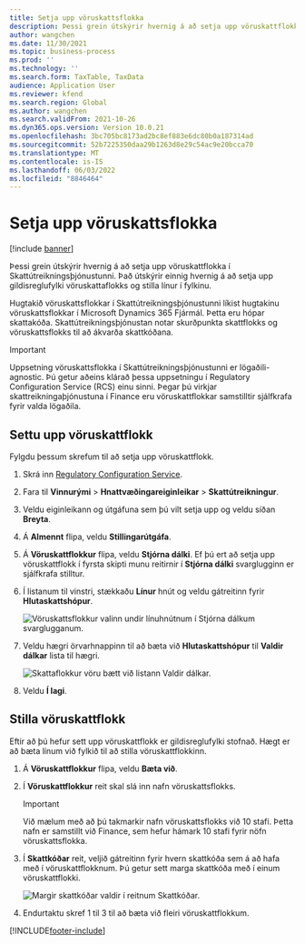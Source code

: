 ```yaml
---
title: Setja upp vöruskattsflokka
description: Þessi grein útskýrir hvernig á að setja upp vöruskattflokka í Skattútreikningsþjónustunni.
author: wangchen
ms.date: 11/30/2021
ms.topic: business-process
ms.prod: ''
ms.technology: ''
ms.search.form: TaxTable, TaxData
audience: Application User
ms.reviewer: kfend
ms.search.region: Global
ms.author: wangchen
ms.search.validFrom: 2021-10-26
ms.dyn365.ops.version: Version 10.0.21
ms.openlocfilehash: 3bc705bc8173ad2bc8ef883e6dc80b0a187314ad
ms.sourcegitcommit: 52b7225350daa29b1263d8e29c54ac9e20bcca70
ms.translationtype: MT
ms.contentlocale: is-IS
ms.lasthandoff: 06/03/2022
ms.locfileid: "8846464"
---
```

# <a name="set-up-item-tax-groups"></a>Setja upp vöruskattsflokka

[!include [banner](../includes/banner.md)]

Þessi grein útskýrir hvernig á að setja upp vöruskattflokka í Skattútreikningsþjónustunni. Það útskýrir einnig hvernig á að setja upp gildisreglufylki vöruskattaflokks og stilla línur í fylkinu.

Hugtakið vöruskattsflokkar í Skattútreikningsþjónustunni líkist hugtakinu vöruskattsflokkar í Microsoft Dynamics 365 Fjármál. Þetta eru hópar skattakóða. Skattútreikningsþjónustan notar skurðpunkta skattflokks og vöruskattsflokks til að ákvarða skattkóðana.

> [!IMPORTANT]
> Uppsetning vöruskattsflokka í Skattútreikningsþjónustunni er lögaðili-agnostic. Þú getur aðeins klárað þessa uppsetningu í Regulatory Configuration Service (RCS) einu sinni. Þegar þú virkjar skattreikningaþjónustuna í Finance eru vöruskattflokkar samstilltir sjálfkrafa fyrir valda lögaðila.

## <a name="set-up-an-item-tax-group"></a>Settu upp vöruskattflokk 

Fylgdu þessum skrefum til að setja upp vöruskattflokk.

1. Skrá inn [Regulatory Configuration Service](https://marketing.configure.global.dynamics.com/).
2. Fara til **Vinnurými** \> **Hnattvæðingareiginleikar** \> **Skattútreikningur**.
3. Veldu eiginleikann og útgáfuna sem þú vilt setja upp og veldu síðan **Breyta**.
4. Á **Almennt** flipa, veldu **Stillingarútgáfa**.
5. Á **Vöruskattflokkur** flipa, veldu **Stjórna dálki**. Ef þú ert að setja upp vöruskattflokk í fyrsta skipti munu reitirnir í **Stjórna dálki** svarglugginn er sjálfkrafa stilltur.
6. Í listanum til vinstri, stækkaðu **Línur** hnút og veldu gátreitinn fyrir **Hlutaskattshópur**.

    ![Vöruskattsflokkur valinn undir línuhnútnum í Stjórna dálkum svarglugganum.](media/select-item-tax-group.png)

7. Veldu hægri örvarhnappinn til að bæta við **Hlutaskattshópur** til **Valdir dálkar** lista til hægri.

    ![Skattaflokkur vöru bætt við listann Valdir dálkar.](media/add-item-tax-group.png)

8. Veldu **Í lagi**.

## <a name="configure-an-item-tax-group"></a>Stilla vöruskattflokk

Eftir að þú hefur sett upp vöruskattflokk er gildisreglufylki stofnað. Hægt er að bæta línum við fylkið til að stilla vöruskattflokkinn.

1. Á **Vöruskattflokkur** flipa, veldu **Bæta við**.
2. Í **Vöruskattflokkur** reit skal slá inn nafn vöruskattsflokks.

    > [!IMPORTANT]
    > Við mælum með að þú takmarkir nafn vöruskattsflokks við 10 stafi. Þetta nafn er samstillt við Finance, sem hefur hámark 10 stafi fyrir nöfn vöruskattsflokka.

3. Í **Skattkóðar** reit, veljið gátreitinn fyrir hvern skattkóða sem á að hafa með í vöruskattflokknum. Þú getur sett marga skattkóða með í einum vöruskattflokki.

    ![Margir skattkóðar valdir í reitnum Skattkóðar.](media/multiple-tax-codes-selection.png)

4. Endurtaktu skref 1 til 3 til að bæta við fleiri vöruskattflokkum.

[!INCLUDE[footer-include](../../includes/footer-banner.md)]
